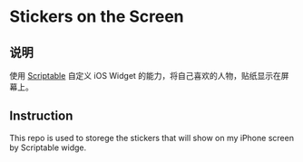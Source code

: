 
# Stickers on the Screen

## 说明

使用 [Scriptable](https://apps.apple.com/cn/app/scriptable/id1405459188?l=en) 自定义 iOS Widget 的能力，将自己喜欢的人物，贴纸显示在屏幕上。

## Instruction

This repo is used to storege the stickers that will show on my iPhone screen by Scriptable widge.
